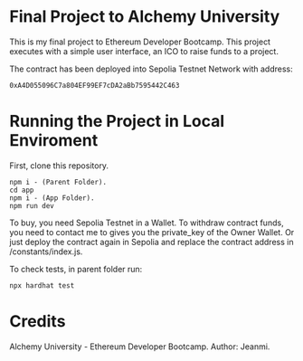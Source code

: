 # Final Project to Alchemy University

This is my final project to Ethereum Developer Bootcamp. This project executes with a simple user interface, an ICO to raise funds to a project.

The contract has been deployed into Sepolia Testnet Network with address:

```shell
0xA4D055096C7a804EF99EF7cDA2aBb7595442C463
```

# Running the Project in Local Enviroment

First, clone this repository.

```shell
npm i - (Parent Folder).
cd app
npm i - (App Folder).
npm run dev
```

To buy, you need Sepolia Testnet in a Wallet. To withdraw contract funds, you need to contact me to gives you the private_key of the Owner Wallet. Or just deploy the contract again in Sepolia and replace the contract address in /constants/index.js.

To check tests, in parent folder run:
```shell
npx hardhat test
```

# Credits
Alchemy University - Ethereum Developer Bootcamp.
Author: Jeanmi.

